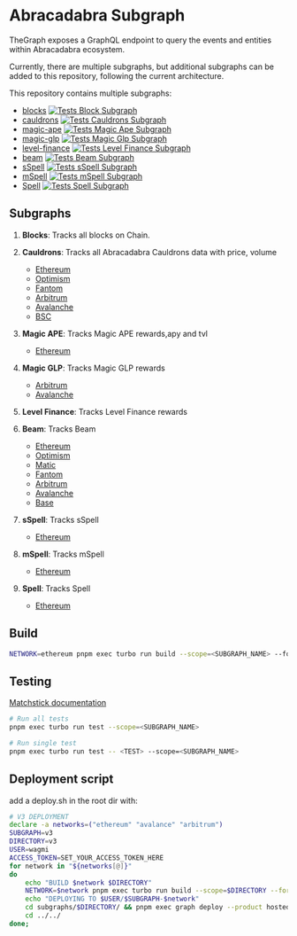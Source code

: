 # Abracadabra Subgraph

TheGraph exposes a GraphQL endpoint to query the events and entities within Abracadabra ecosystem.

Currently, there are multiple subgraphs, but additional subgraphs can be added to this repository, following the current architecture.

This repository contains multiple subgraphs:  

- [blocks](./subgraphs/blocks/README.md) [![Tests Block Subgraph](https://github.com/Abracadabra-money/abracadabra-subgraph/actions/workflows/blocks-tests.yml/badge.svg)](https://github.com/Abracadabra-money/abracadabra-subgraph/actions/workflows/blocks-tests.yml)
- [cauldrons](./subgraphs/cauldrons/README.md) [![Tests Cauldrons Subgraph](https://github.com/Abracadabra-money/abracadabra-subgraph/actions/workflows/cauldrons-tests.yml/badge.svg)](https://github.com/Abracadabra-money/abracadabra-subgraph/actions/workflows/cauldrons-tests.yml)
- [magic-ape](./subgraphs/magic-ape/README.md) [![Tests Magic Ape Subgraph](https://github.com/Abracadabra-money/abracadabra-subgraph/actions/workflows/magic-ape-tests.yml/badge.svg)](https://github.com/Abracadabra-money/abracadabra-subgraph/actions/workflows/magic-ape-tests.yml)
- [magic-glp](./subgraphs/magic-glp/README.md) [![Tests Magic Glp Subgraph](https://github.com/Abracadabra-money/abracadabra-subgraph/actions/workflows/magic-glp-tests.yml/badge.svg)](https://github.com/Abracadabra-money/abracadabra-subgraph/actions/workflows/magic-glp-tests.yml)
- [level-finance](./subgraphs/level-finance/README.md) [![Tests Level Finance Subgraph](https://github.com/Abracadabra-money/abracadabra-subgraph/actions/workflows/level-finance-tests.yml/badge.svg)](https://github.com/Abracadabra-money/abracadabra-subgraph/actions/workflows/level-finance-tests.yml)
- [beam](./subgraphs/beam/README.md) [![Tests Beam Subgraph](https://github.com/Abracadabra-money/abracadabra-subgraph/actions/workflows/beam-tests.yml/badge.svg)](https://github.com/Abracadabra-money/abracadabra-subgraph/actions/workflows/beam-tests.yml)
- [sSpell](./subgraphs/sspell/README.md) [![Tests sSpell Subgraph](https://github.com/Abracadabra-money/abracadabra-subgraph/actions/workflows/sspell-test.yml/badge.svg)](https://github.com/Abracadabra-money/abracadabra-subgraph/actions/workflows/sspell-test.yml)
- [mSpell](./subgraphs/mspell/README.md) [![Tests mSpell Subgraph](https://github.com/Abracadabra-money/abracadabra-subgraph/actions/workflows/mspell-test.yml/badge.svg)](https://github.com/Abracadabra-money/abracadabra-subgraph/actions/workflows/mspell-test.yml)
- [Spell](./subgraphs/spell/README.md) [![Tests Spell Subgraph](https://github.com/Abracadabra-money/abracadabra-subgraph/actions/workflows/spell-tests.yml/badge.svg)](https://github.com/Abracadabra-money/abracadabra-subgraph/actions/workflows/spell-tests.yml)

## Subgraphs

1. **Blocks**: Tracks all blocks on Chain.

2. **Cauldrons**: Tracks all Abracadabra Cauldrons data with price, volume
    - [Ethereum](https://api.studio.thegraph.com/query/56065/cauldrons/version/latest)
    - [Optimism](https://api.studio.thegraph.com/query/56065/cauldrons-optimism/version/latest)
    - [Fantom](https://api.studio.thegraph.com/query/56065/cauldrons-fantom/version/latest)
    - [Arbitrum](https://api.studio.thegraph.com/query/56065/cauldrons-arbitrum/version/latest)
    - [Avalanche](https://api.studio.thegraph.com/query/56065/cauldrons-avalanche/version/latest)
    - [BSC](https://api.thegraph.com/subgraphs/name/0xfantaholic/cauldrons-bsc)

3. **Magic APE**: Tracks Magic APE rewards,apy and tvl
    - [Ethereum](https://api.studio.thegraph.com/query/56065/magic-ape/version/latest)

4. **Magic GLP**: Tracks Magic GLP rewards
    - [Arbitrum](https://api.studio.thegraph.com/query/56065/magic-glp-arbitrum/version/latest)
    - [Avalanche](https://api.studio.thegraph.com/query/56065/magic-glp-avalanche/version/latest)
5. **Level Finance**: Tracks Level Finance rewards

6. **Beam**: Tracks Beam
    - [Ethereum](https://api.studio.thegraph.com/query/56065/beam/version/latest)
    - [Optimism](https://api.studio.thegraph.com/query/56065/beam-optimism/version/latest)
    - [Matic](https://api.studio.thegraph.com/query/56065/beam-matic/version/latest)
    - [Fantom](https://api.studio.thegraph.com/query/56065/beam-fantom/version/latest)
    - [Arbitrum](https://api.studio.thegraph.com/query/56065/beam-arbitrum/version/latest)
    - [Avalanche](https://api.studio.thegraph.com/query/56065/beam-avalanche/version/latest)
    - [Base](https://api.studio.thegraph.com/query/56065/beam-base/version/latest)

7. **sSpell**: Tracks sSpell
    - [Ethereum](https://api.studio.thegraph.com/query/56065/sspell/version/latest)

8. **mSpell**: Tracks mSpell
    - [Ethereum](https://api.studio.thegraph.com/query/56065/mspell/version/latest)

9. **Spell**: Tracks Spell
    - [Ethereum](https://api.studio.thegraph.com/query/56065/spell/version/latest)

## Build

```sh
NETWORK=ethereum pnpm exec turbo run build --scope=<SUBGRAPH_NAME> --force
```

## Testing

[Matchstick documentation](https://thegraph.com/docs/developer/matchstick)

```sh
# Run all tests
pnpm exec turbo run test --scope=<SUBGRAPH_NAME>

# Run single test
pnpm exec turbo run test -- <TEST> --scope=<SUBGRAPH_NAME>
```

## Deployment script

add a deploy.sh in the root dir with:
```sh
# V3 DEPLOYMENT
declare -a networks=("ethereum" "avalance" "arbitrum")
SUBGRAPH=v3
DIRECTORY=v3
USER=wagmi
ACCESS_TOKEN=SET_YOUR_ACCESS_TOKEN_HERE
for network in "${networks[@]}"
do
    echo "BUILD $network $DIRECTORY" 
    NETWORK=$network pnpm exec turbo run build --scope=$DIRECTORY --force
    echo "DEPLOYING TO $USER/$SUBGRAPH-$network" 
    cd subgraphs/$DIRECTORY/ && pnpm exec graph deploy --product hosted-service $USER/$SUBGRAPH-$network --access-token $ACCESS_TOKEN
    cd ../../
done;
```